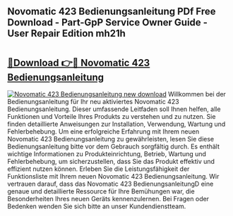 ## Novomatic 423 Bedienungsanleitung PDf Free Download - Part-GpP Service Owner Guide - User Repair Edition mh21h

# <h2><a href="http://df5e5c.blite.top/?on=Novomatic+423+Bedienungsanleitung">🔗Download 👉🔴 Novomatic 423 Bedienungsanleitung</a></h2>

[![Novomatic 423 Bedienungsanleitung new download](https://i.imgur.com/lujVjoI.png)](http://df5e5c.blite.top/?on=Novomatic+423+Bedienungsanleitung)
Willkommen bei der Bedienungsanleitung für Ihr neu aktiviertes Novomatic 423 Bedienungsanleitung. Dieser umfassende Leitfaden soll Ihnen helfen, alle Funktionen und Vorteile Ihres Produkts zu verstehen und zu nutzen. Sie finden detaillierte Anweisungen zur Installation, Verwendung, Wartung und Fehlerbehebung. Um eine erfolgreiche Erfahrung mit Ihrem neuen Novomatic 423 Bedienungsanleitung zu gewährleisten, lesen Sie diese Bedienungsanleitung bitte vor dem Gebrauch sorgfältig durch. Es enthält wichtige Informationen zu Produkteinrichtung, Betrieb, Wartung und Fehlerbehebung, um sicherzustellen, dass Sie das Produkt effektiv und effizient nutzen können. Erleben Sie die Leistungsfähigkeit der Funktionsliste mit Ihrem neuen Novomatic 423 Bedienungsanleitung. Wir vertrauen darauf, dass das Novomatic 423 BedienungsanleitungD eine genaue und detaillierte Ressource für Ihre Bemühungen war, die Besonderheiten Ihres neuen Geräts kennenzulernen. Bei Fragen oder Bedenken wenden Sie sich bitte an unser Kundendienstteam.
